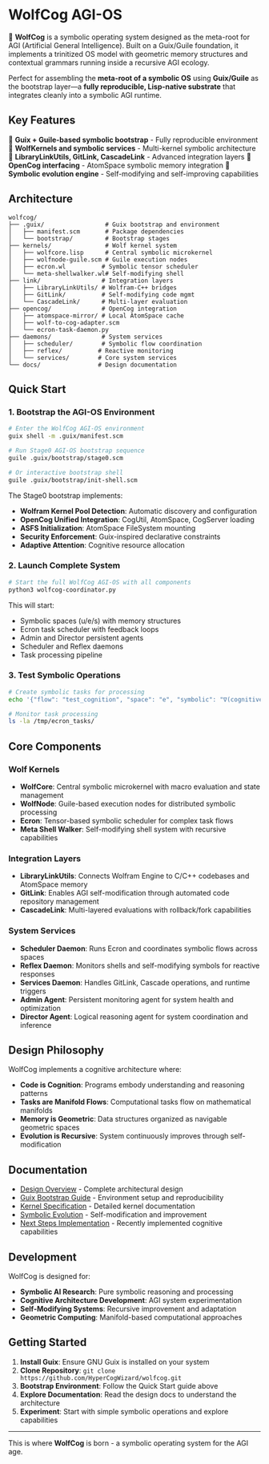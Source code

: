 # WolfCog AGI-OS

🐺 **WolfCog** is a symbolic operating system designed as the meta-root for AGI (Artificial General Intelligence). Built on a Guix/Guile foundation, it implements a trinitized OS model with geometric memory structures and contextual grammars running inside a recursive AGI ecology.

Perfect for assembling the **meta-root of a symbolic OS** using **Guix/Guile** as the bootstrap layer—a **fully reproducible, Lisp-native substrate** that integrates cleanly into a symbolic AGI runtime.


## Key Features

🔧 **Guix + Guile-based symbolic bootstrap** - Fully reproducible environment
🐺 **WolfKernels and symbolic services** - Multi-kernel symbolic architecture  
🔗 **LibraryLinkUtils, GitLink, CascadeLink** - Advanced integration layers
🧠 **OpenCog interfacing** - AtomSpace symbolic memory integration
🧬 **Symbolic evolution engine** - Self-modifying and self-improving capabilities

## Architecture

```
wolfcog/
├── .guix/                 # Guix bootstrap and environment
│   ├── manifest.scm       # Package dependencies
│   └── bootstrap/         # Bootstrap stages
├── kernels/               # Wolf kernel system
│   ├── wolfcore.lisp      # Central symbolic microkernel
│   ├── wolfnode-guile.scm # Guile execution nodes
│   ├── ecron.wl          # Symbolic tensor scheduler
│   └── meta-shellwalker.wl# Self-modifying shell
├── link/                 # Integration layers
│   ├── LibraryLinkUtils/ # Wolfram-C++ bridges
│   ├── GitLink/          # Self-modifying code mgmt
│   └── CascadeLink/      # Multi-layer evaluation
├── opencog/              # OpenCog integration
│   ├── atomspace-mirror/ # Local AtomSpace cache
│   ├── wolf-to-cog-adapter.scm
│   └── ecron-task-daemon.py
├── daemons/              # System services
│   ├── scheduler/        # Symbolic flow coordination
│   ├── reflex/          # Reactive monitoring
│   └── services/        # Core system services
└── docs/                # Design documentation
```

## Quick Start

### 1. Bootstrap the AGI-OS Environment

```bash
# Enter the WolfCog AGI-OS environment
guix shell -m .guix/manifest.scm

# Run Stage0 AGI-OS bootstrap sequence
guile .guix/bootstrap/stage0.scm

# Or interactive bootstrap shell
guile .guix/bootstrap/init-shell.scm
```

The Stage0 bootstrap implements:
- **Wolfram Kernel Pool Detection**: Automatic discovery and configuration
- **OpenCog Unified Integration**: CogUtil, AtomSpace, CogServer loading
- **ASFS Initialization**: AtomSpace FileSystem mounting
- **Security Enforcement**: Guix-inspired declarative constraints  
- **Adaptive Attention**: Cognitive resource allocation

### 2. Launch Complete System

```bash
# Start the full WolfCog AGI-OS with all components
python3 wolfcog-coordinator.py
```

This will start:
- Symbolic spaces (u/e/s) with memory structures
- Ecron task scheduler with feedback loops
- Admin and Director persistent agents
- Scheduler and Reflex daemons
- Task processing pipeline

### 3. Test Symbolic Operations

```bash
# Create symbolic tasks for processing
echo '{"flow": "test_cognition", "space": "e", "symbolic": "∇(cognitive_pattern)", "action": "evolve"}' > /tmp/ecron_tasks/test.json

# Monitor task processing
ls -la /tmp/ecron_tasks/
```

## Core Components

### Wolf Kernels

- **WolfCore**: Central symbolic microkernel with macro evaluation and state management
- **WolfNode**: Guile-based execution nodes for distributed symbolic processing  
- **Ecron**: Tensor-based symbolic scheduler for complex task flows
- **Meta Shell Walker**: Self-modifying shell system with recursive capabilities

### Integration Layers

- **LibraryLinkUtils**: Connects Wolfram Engine to C/C++ codebases and AtomSpace memory
- **GitLink**: Enables AGI self-modification through automated code repository management
- **CascadeLink**: Multi-layered evaluations with rollback/fork capabilities

### System Services

- **Scheduler Daemon**: Runs Ecron and coordinates symbolic flows across spaces
- **Reflex Daemon**: Monitors shells and self-modifying symbols for reactive responses  
- **Services Daemon**: Handles GitLink, Cascade operations, and runtime triggers
- **Admin Agent**: Persistent monitoring agent for system health and optimization
- **Director Agent**: Logical reasoning agent for system coordination and inference

## Design Philosophy

WolfCog implements a cognitive architecture where:

- **Code is Cognition**: Programs embody understanding and reasoning patterns
- **Tasks are Manifold Flows**: Computational tasks flow on mathematical manifolds
- **Memory is Geometric**: Data structures organized as navigable geometric spaces
- **Evolution is Recursive**: System continuously improves through self-modification

## Documentation

- [Design Overview](docs/design.md) - Complete architectural design
- [Guix Bootstrap Guide](docs/guix-bootstrap.md) - Environment setup and reproducibility
- [Kernel Specification](docs/kernel-spec.md) - Detailed kernel documentation
- [Symbolic Evolution](docs/symbolic-evolution.md) - Self-modification and improvement
- [Next Steps Implementation](docs/next-steps-implementation.md) - Recently implemented cognitive capabilities

## Development

WolfCog is designed for:

- **Symbolic AI Research**: Pure symbolic reasoning and processing
- **Cognitive Architecture Development**: AGI system experimentation
- **Self-Modifying Systems**: Recursive improvement and adaptation
- **Geometric Computing**: Manifold-based computational approaches

## Getting Started

1. **Install Guix**: Ensure GNU Guix is installed on your system
2. **Clone Repository**: `git clone https://github.com/HyperCogWizard/wolfcog.git`
3. **Bootstrap Environment**: Follow the Quick Start guide above
4. **Explore Documentation**: Read the design docs to understand the architecture
5. **Experiment**: Start with simple symbolic operations and explore capabilities

---

This is where **WolfCog** is born - a symbolic operating system for the AGI age.